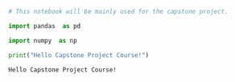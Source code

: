 

```python
# This notebook will be mainly used for the capstone project.
```


```python
import pandas  as pd
```


```python
import numpy  as np
```


```python
print("Hello Capstone Project Course!")
```

    Hello Capstone Project Course!



```python

```
